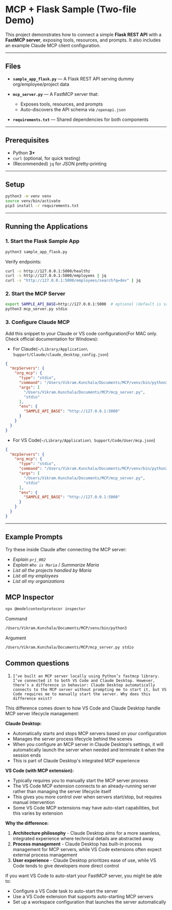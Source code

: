 # MCP + Flask Sample (Two-file Demo)

This project demonstrates how to connect a simple **Flask REST API** with a **FastMCP server**, exposing tools, resources, and prompts. It also includes an example Claude MCP client configuration.

---

## Files

* **`sample_app_flask.py`** — A Flask REST API serving dummy org/employee/project data
* **`mcp_server.py`** — A FastMCP server that:

  * Exposes tools, resources, and prompts
  * Auto-discovers the API schema via `/openapi.json`
* **`requirements.txt`** — Shared dependencies for both components

---

## Prerequisites

* Python **3+**
* `curl` (optional, for quick testing)
* (Recommended) `jq` for JSON pretty-printing

---

## Setup

```bash
python3 -m venv venv
source venv/bin/activate
pip3 install -r requirements.txt
```

---

## Running the Applications

### 1. Start the Flask Sample App

```bash
python3 sample_app_flask.py
```

Verify endpoints:

```bash
curl -s http://127.0.0.1:5000/healthz
curl -s http://127.0.0.1:5000/employees | jq
curl -s "http://127.0.0.1:5000/employees/search?q=dev" | jq
```

### 2. Start the MCP Server

```bash
export SAMPLE_API_BASE=http://127.0.0.1:5000  # optional (default is same)
python3 mcp_server.py stdio
```

### 3. Configure Claude MCP

Add this snippet to your Claude or VS code configuration(For MAC only. Check official documentation for Windows):

- For Claude(`~/Library/Application\ Support/Claude/claude_desktop_config.json`)

```json
{
  "mcpServers": {
    "org_mcp": {
      "type": "stdio",
      "command": "/Users/Vikram.Kunchala/Documents/MCP/venv/bin/python3",
      "args": [
        "/Users/Vikram.Kunchala/Documents/MCP/mcp_server.py",
        "stdio"
      ],
      "env": {
        "SAMPLE_API_BASE": "http://127.0.0.1:5000"
      }
    }
  }
}
```

- For VS Code(`~/Library/Application\ Support/Code/User/mcp.json`)

```json
{
  "mcpServers": {
    "org_mcp": {
      "type": "stdio",
      "command": "/Users/Vikram.Kunchala/Documents/MCP/venv/bin/python3",
      "args": [
        "/Users/Vikram.Kunchala/Documents/MCP/mcp_server.py",
        "stdio"
      ],
      "env": {
        "SAMPLE_API_BASE": "http://127.0.0.1:5000"
      }
    }
  }
}
```

---

## Example Prompts

Try these inside Claude after connecting the MCP server:

* *Explain `prj_002`*
* *Explain `Who is Maria`* / *Summarize Maria*
* *List all the projects handled by Maria*
* *List all my employees*
* *List all my organizations*

## MCP Inspector
```bash
npx @modelcontextprotocor inspector
```
Command
```bash
/Users/Vikram.Kunchala/Documents/MCP/venv/bin/python3 
```
Argument
```bash
/Users/Vikram.Kunchala/Documents/MCP/mcp_server.py stdio
```

## Common questions

1. `I’ve built an MCP server locally using Python’s fastmcp library. I’ve connected it to both VS Code and Claude Desktop. However, there’s a difference in behavior: Claude Desktop automatically connects to the MCP server without prompting me to start it, but VS Code requires me to manually start the server. Why does this difference exist?`

This difference comes down to how VS Code and Claude Desktop handle MCP server lifecycle management:

**Claude Desktop:**
- Automatically starts and stops MCP servers based on your configuration
- Manages the server process lifecycle behind the scenes
- When you configure an MCP server in Claude Desktop's settings, it will automatically launch the server when needed and terminate it when the session ends
- This is part of Claude Desktop's integrated MCP experience

**VS Code (with MCP extension):**
- Typically requires you to manually start the MCP server process
- The VS Code MCP extension connects to an already-running server rather than managing the server lifecycle itself
- This gives you more control over when servers start/stop, but requires manual intervention
- Some VS Code MCP extensions may have auto-start capabilities, but this varies by extension

**Why the difference:**
1. **Architecture philosophy** - Claude Desktop aims for a more seamless, integrated experience where technical details are abstracted away
2. **Process management** - Claude Desktop has built-in process management for MCP servers, while VS Code extensions often expect external process management
3. **User experience** - Claude Desktop prioritizes ease of use, while VS Code tends to give developers more direct control

If you want VS Code to auto-start your FastMCP server, you might be able to:
- Configure a VS Code task to auto-start the server
- Use a VS Code extension that supports auto-starting MCP servers
- Set up a workspace configuration that launches the server automatically